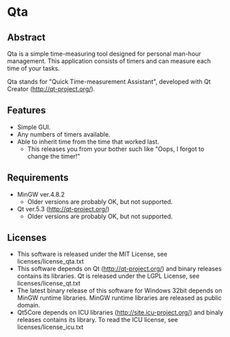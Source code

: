 Qta
====


Abstract
---------

Qta is a simple time-measuring tool designed for personal man-hour management.
This application consists of timers and can measure each time of your tasks.

Qta stands for "Quick Time-measurement Assistant", developed with Qt Creator (http://qt-project.org/).


Features
---------

* Simple GUI.
* Any numbers of timers available.
* Able to inherit time from the time that worked last.
  - This releases you from your bother such like "Oops, I forgot to change the timer!"


Requirements
-------------

* MinGW ver.4.8.2
  - Older versions are probably OK, but not supported.
* Qt ver.5.3 (http://qt-project.org/)
  - Older versions are probably OK, but not supported.


Licenses
---------

* This software is released under the MIT License, see licenses/license_qta.txt
* This software depends on Qt (http://qt-project.org/) and binary releases contains its libraries.
  Qt is released under the LGPL License, see licenses/license_qt.txt
* The latest binary release of this software for Windows 32bit depends on MinGW runtime libraries.
  MinGW runtime libraries are released as public domain.
* Qt5Core depends on ICU libraries (http://site.icu-project.org/) and binaly releases contains its library.
  To read the ICU license, see licenses/license_icu.txt


